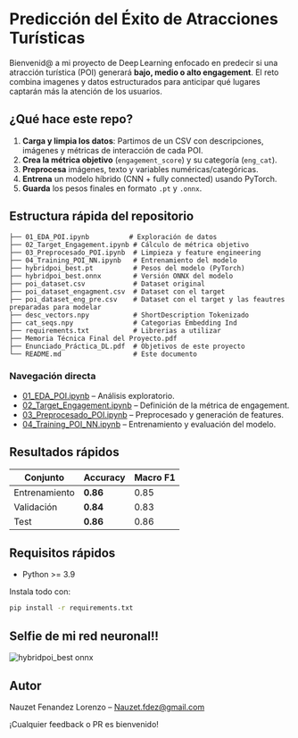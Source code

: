 # Predicción del Éxito de Atracciones Turísticas

Bienvenid@ a mi proyecto de Deep Learning enfocado en predecir si una atracción turística (POI) generará **bajo, medio o alto engagement**. El reto combina imagenes y datos estructurados para anticipar qué lugares captarán más la atención de los usuarios.

## ¿Qué hace este repo?

1. **Carga y limpia los datos**: Partimos de un CSV con descripciones, imágenes y métricas de interacción de cada POI.
2. **Crea la métrica objetivo** (`engagement_score`) y su categoría (`eng_cat`).
3. **Preprocesa** imágenes, texto y variables numéricas/categóricas.
4. **Entrena** un modelo híbrido (CNN + fully connected) usando PyTorch.
5. **Guarda** los pesos finales en formato `.pt` y `.onnx`.

## Estructura rápida del repositorio 

```
├── 01_EDA_POI.ipynb          # Exploración de datos
├── 02_Target_Engagement.ipynb # Cálculo de métrica objetivo
├── 03_Preprocesado_POI.ipynb  # Limpieza y feature engineering
├── 04_Training_POI_NN.ipynb   # Entrenamiento del modelo
├── hybridpoi_best.pt          # Pesos del modelo (PyTorch)
├── hybridpoi_best.onnx        # Versión ONNX del modelo
├── poi_dataset.csv            # Dataset original
├── poi_dataset_engagment.csv  # Dataset con el target
├── poi_dataset_eng_pre.csv    # Dataset con el target y las feautres preparadas para modelar
├── desc_vectors.npy           # ShortDescription Tokenizado
├── cat_seqs.npy               # Categorias Embedding Ind 
├── requirements.txt           # Librerias a utilizar
├── Memoria Técnica Final del Proyecto.pdf
├── Enunciado_Práctica_DL.pdf  # Objetivos de este proyecto  
└── README.md                  # Este documento

```
### Navegación directa

- [01\_EDA\_POI.ipynb](/NoteBook/01_EDA_POI.ipynb) – Análisis exploratorio.
- [02\_Target\_Engagement.ipynb](/NoteBook/02_Target_Engagement.ipynb) – Definición de la métrica de engagement.
- [03\_Preprocesado\_POI.ipynb](/NoteBook/03_Preprocesado_POI.ipynb) – Preprocesado y generación de features.
- [04\_Training\_POI\_NN.ipynb](/NoteBook/04_Training_POI_NN.ipynb) – Entrenamiento y evaluación del modelo.


## Resultados rápidos

| Conjunto      | Accuracy | Macro F1 |
| ------------- | -------- | -------- |
| Entrenamiento | **0.86** | 0.85     |
| Validación    | **0.84** | 0.83     |
| Test          | **0.86** | 0.86     |


## Requisitos rápidos

- Python >= 3.9

Instala todo con:

```bash
pip install -r requirements.txt
```

## Selfie de mi red neuronal!! 

![hybridpoi_best onnx](https://github.com/user-attachments/assets/681346cf-c721-48d2-b840-224e2a8e35c2)


## Autor

Nauzet Fenandez Lorenzo – [Nauzet.fdez@gmail.com](mailto\:Nauzet.fdez@gmail.com)

¡Cualquier feedback o PR es bienvenido!

